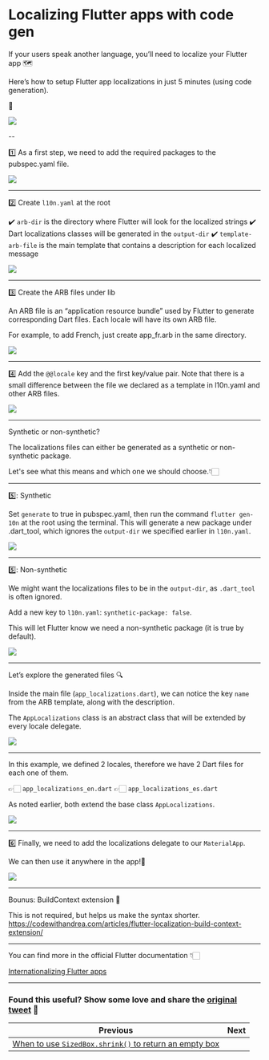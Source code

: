 # Localizing Flutter apps with code gen

If your users speak another language, you’ll need to localize your Flutter app 🗺

Here’s how to setup Flutter app localizations in just 5 minutes (using code generation).

🧵 

![](070.0.png)

--

1️⃣  As a first step, we need to add the required packages to the pubspec.yaml file.

![](070.1.png)

---

2️⃣ Create `l10n.yaml` at the root

✔️ `arb-dir` is the directory where Flutter will look for the localized strings
✔️ Dart localizations classes will be generated in the `output-dir`
✔️ `template-arb-file` is the main template that contains a description for each localized message

![](070.2.png)

---

3️⃣ Create the ARB files under lib

An ARB file is an “application resource bundle” used by Flutter to generate corresponding Dart files. Each locale will have its own ARB file.

For example, to add French, just create app_fr.arb in the same directory.

![](070.3.png)

---

4️⃣ Add the `@@locale` key and the first key/value pair. Note that there is a small difference between the file we declared as a template in l10n.yaml and other ARB files.

![](070.4.png)

---

Synthetic or non-synthetic?

The localizations files can either be generated as a synthetic or non-synthetic package.

Let's see what this means and which one we should choose.👇🏻

---

5️⃣: Synthetic

Set `generate` to true in pubspec.yaml, then run the command `flutter gen-10n` at the root using the terminal. This will generate a new package under .dart_tool, which ignores the `output-dir` we specified earlier in `l10n.yaml`.

![](070.5.png)

---

5️⃣: Non-synthetic

We might want the localizations files to be in the `output-dir`, as `.dart_tool` is often ignored.

Add a new key to `l10n.yaml`: `synthetic-package: false`.

This will let Flutter know we need a non-synthetic package (it is true by default).

![](070.6.png)

---

Let’s explore the generated files 🔍

Inside the main file (`app_localizations.dart`), we can notice the key `name` from the ARB template, along with the description. 

The `AppLocalizations` class is an abstract class that will be extended by every locale delegate.

![](070.7.png)

---

In this example, we defined 2 locales, therefore we have 2 Dart files for each one of them. 

👉🏻 `app_localizations_en.dart`
👉🏻 `app_localizations_es.dart`

As noted earlier, both extend the base class `AppLocalizations`.

![](070.8.png)

---

6️⃣ Finally, we need to add the localizations delegate to our `MaterialApp`. 

We can then use it anywhere in the app!🚀

![](070.9.png)

---

Bounus: BuildContext extension 🧩

This is not required, but helps us make the syntax shorter.
https://codewithandrea.com/articles/flutter-localization-build-context-extension/

---

You can find more in the official Flutter documentation 👇🏻

[Internationalizing Flutter apps](https://docs.flutter.dev/development/accessibility-and-localization/internationalization#advanced-locale-definition)

---

### Found this useful? Show some love and share the [original tweet]() 🙏

| Previous | Next |
| -------- | ---- |
| [When to use `SizedBox.shrink()` to return an empty box](../0069-sizedbox-shrink/index.md) | |